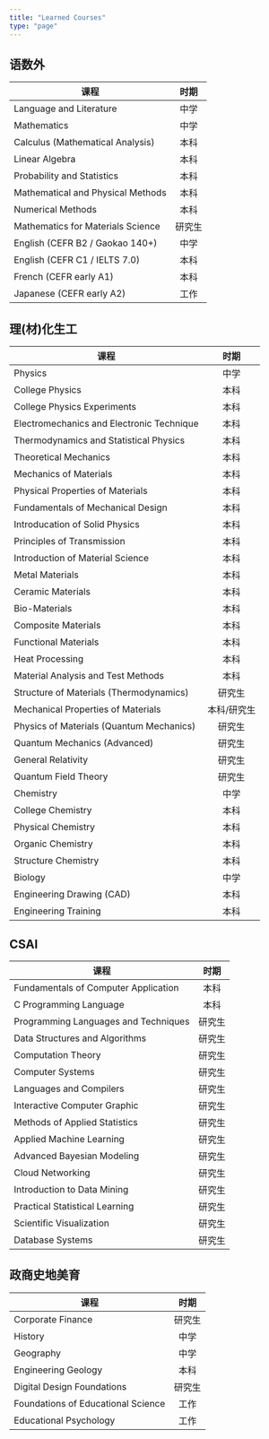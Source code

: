 ```yaml
---
title: "Learned Courses"
type: "page"
---
```


## 语数外

| 课程                                               | 时期            |
|----------------------------------------------------|:---------------:|
| Language and Literature                            | 中学            | 
| Mathematics                                        | 中学            | 
| Calculus (Mathematical Analysis)                   | 本科            |
| Linear Algebra                                     | 本科            |
| Probability and Statistics                         | 本科            |
| Mathematical and Physical Methods                  | 本科            |
| Numerical Methods                                  | 本科            |
| Mathematics for Materials Science                  | 研究生          |
| English (CEFR B2 / Gaokao 140+)                    | 中学            |
| English (CEFR C1 / IELTS 7.0)                      | 本科            |
| French (CEFR early A1)                             | 本科            |
| Japanese (CEFR early A2)                           | 工作            |  

## 理(材)化生工

| 课程                                               | 时期            |
|----------------------------------------------------|:---------------:|
| Physics                                            | 中学            | 
| College Physics                                    | 本科            | 
| College Physics Experiments                        | 本科            |
| Electromechanics and Electronic Technique          | 本科            |
| Thermodynamics and Statistical Physics              | 本科            |
| Theoretical Mechanics                              | 本科            |
| Mechanics of Materials                             | 本科            |
| Physical Properties of Materials                   | 本科            |
| Fundamentals of Mechanical Design                  | 本科            |
| Introducation of Solid Physics                     | 本科            |
| Principles of Transmission                         | 本科            |
| Introduction of Material Science                   | 本科            |
| Metal Materials                                    | 本科            |
| Ceramic Materials                                  | 本科            |
| Bio-Materials                                      | 本科            |
| Composite Materials                                | 本科            |
| Functional Materials                               | 本科            |
| Heat Processing                                    | 本科            |
| Material Analysis and Test Methods                 | 本科            |
| Structure of Materials (Thermodynamics)            | 研究生            |
| Mechanical Properties of Materials                 | 本科/研究生            |
| Physics of Materials (Quantum Mechanics)           | 研究生            |
| Quantum Mechanics (Advanced)                       | 研究生            |
| General Relativity                                 | 研究生            |
| Quantum Field Theory                               | 研究生            |
| Chemistry                                          | 中学            | 
| College Chemistry                                  | 本科            | 
| Physical Chemistry                                  | 本科            | 
| Organic Chemistry                                  | 本科            | 
| Structure Chemistry                                  | 本科            | 
| Biology                                            | 中学            | 
| Engineering Drawing (CAD)                          | 本科            |
| Engineering Training                               | 本科            |

## CSAI

| 课程                                               | 时期            |
|----------------------------------------------------|:---------------:|
| Fundamentals of Computer Application               | 本科            |
| C Programming Language                             | 本科            |
| Programming Languages and Techniques               | 研究生            |
| Data Structures and Algorithms                     | 研究生            |
| Computation Theory                                 | 研究生             |
| Computer Systems                                   | 研究生             |
| Languages and Compilers                            | 研究生             |
| Interactive Computer Graphic                       | 研究生            |
| Methods of Applied Statistics                      | 研究生            |
| Applied Machine Learning                           | 研究生            |
| Advanced Bayesian Modeling                         | 研究生            |
| Cloud Networking                                   | 研究生            |
| Introduction to Data Mining                        | 研究生            |
| Practical Statistical Learning                     | 研究生             |
| Scientific Visualization                           | 研究生             |
| Database Systems                                   | 研究生             |

## 政商史地美育

| 课程                                               | 时期            |
|----------------------------------------------------|:---------------:| 
| Corporate Finance                                  | 研究生            |
| History                                            | 中学            |
| Geography                                          | 中学            | 
| Engineering Geology                                | 本科            |
| Digital Design Foundations                         | 研究生            |
| Foundations of Educational Science                 | 工作            |
| Educational Psychology                             | 工作            |